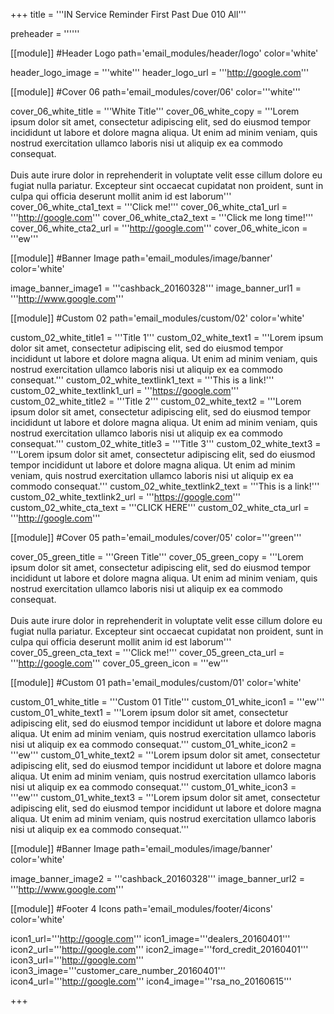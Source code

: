 +++
title = '''IN Service Reminder First Past Due 010 All'''

  preheader = ''''''

[[module]] #Header Logo
path='email_modules/header/logo'
color='white'

  header_logo_image = '''white'''
  header_logo_url = '''http://google.com'''

[[module]] #Cover 06
path='email_modules/cover/06'
color='''white'''

  cover_06_white_title = '''White Title'''
  cover_06_white_copy = '''Lorem ipsum dolor sit amet, consectetur adipiscing elit, sed do eiusmod tempor incididunt ut labore et dolore magna aliqua. Ut enim ad minim veniam, quis nostrud exercitation ullamco laboris nisi ut aliquip ex ea commodo consequat.<br><br>Duis aute irure dolor in reprehenderit in voluptate velit esse cillum dolore eu fugiat nulla pariatur. Excepteur sint occaecat cupidatat non proident, sunt in culpa qui officia deserunt mollit anim id est laborum'''
  cover_06_white_cta1_text = '''Click me!'''
  cover_06_white_cta1_url = '''http://google.com'''
  cover_06_white_cta2_text = '''Click me long time!'''
  cover_06_white_cta2_url = '''http://google.com'''
  cover_06_white_icon = '''ew'''

[[module]] #Banner Image
path='email_modules/image/banner'
color='white'

  image_banner_image1 = '''cashback_20160328'''
  image_banner_url1 = '''http://www.google.com'''

[[module]] #Custom 02
path='email_modules/custom/02'
color='white'

  custom_02_white_title1 = '''Title 1'''
  custom_02_white_text1 = '''Lorem ipsum dolor sit amet, consectetur adipiscing elit, sed do eiusmod tempor incididunt ut labore et dolore magna aliqua. Ut enim ad minim veniam, quis nostrud exercitation ullamco laboris nisi ut aliquip ex ea commodo consequat.'''
  custom_02_white_textlink1_text = '''This is a link!'''
  custom_02_white_textlink1_url = '''https://google.com'''
  custom_02_white_title2 = '''Title 2'''
  custom_02_white_text2 = '''Lorem ipsum dolor sit amet, consectetur adipiscing elit, sed do eiusmod tempor incididunt ut labore et dolore magna aliqua. Ut enim ad minim veniam, quis nostrud exercitation ullamco laboris nisi ut aliquip ex ea commodo consequat.'''
  custom_02_white_title3 = '''Title 3'''
  custom_02_white_text3 = '''Lorem ipsum dolor sit amet, consectetur adipiscing elit, sed do eiusmod tempor incididunt ut labore et dolore magna aliqua. Ut enim ad minim veniam, quis nostrud exercitation ullamco laboris nisi ut aliquip ex ea commodo consequat.'''
  custom_02_white_textlink2_text = '''This is a link!'''
  custom_02_white_textlink2_url = '''https://google.com'''
  custom_02_white_cta_text = '''CLICK HERE'''
  custom_02_white_cta_url = '''http://google.com'''

[[module]] #Cover 05
path='email_modules/cover/05'
color='''green'''

  cover_05_green_title = '''Green Title'''
  cover_05_green_copy = '''Lorem ipsum dolor sit amet, consectetur adipiscing elit, sed do eiusmod tempor incididunt ut labore et dolore magna aliqua. Ut enim ad minim veniam, quis nostrud exercitation ullamco laboris nisi ut aliquip ex ea commodo consequat.<br><br>Duis aute irure dolor in reprehenderit in voluptate velit esse cillum dolore eu fugiat nulla pariatur. Excepteur sint occaecat cupidatat non proident, sunt in culpa qui officia deserunt mollit anim id est laborum'''
  cover_05_green_cta_text = '''Click me!'''
  cover_05_green_cta_url = '''http://google.com'''
  cover_05_green_icon = '''ew'''

[[module]] #Custom 01
path='email_modules/custom/01'
color='white'

  custom_01_white_title = '''Custom 01 Title'''
  custom_01_white_icon1 = '''ew'''
  custom_01_white_text1 = '''Lorem ipsum dolor sit amet, consectetur adipiscing elit, sed do eiusmod tempor incididunt ut labore et dolore magna aliqua. Ut enim ad minim veniam, quis nostrud exercitation ullamco laboris nisi ut aliquip ex ea commodo consequat.'''
  custom_01_white_icon2 = '''ew'''
  custom_01_white_text2 = '''Lorem ipsum dolor sit amet, consectetur adipiscing elit, sed do eiusmod tempor incididunt ut labore et dolore magna aliqua. Ut enim ad minim veniam, quis nostrud exercitation ullamco laboris nisi ut aliquip ex ea commodo consequat.'''
  custom_01_white_icon3 = '''ew'''
  custom_01_white_text3 = '''Lorem ipsum dolor sit amet, consectetur adipiscing elit, sed do eiusmod tempor incididunt ut labore et dolore magna aliqua. Ut enim ad minim veniam, quis nostrud exercitation ullamco laboris nisi ut aliquip ex ea commodo consequat.'''

[[module]] #Banner Image
path='email_modules/image/banner'
color='white'

  image_banner_image2 = '''cashback_20160328'''
  image_banner_url2 = '''http://www.google.com'''

[[module]] #Footer 4 Icons
path='email_modules/footer/4icons'
color='white'

  icon1_url='''http://google.com'''
  icon1_image='''dealers_20160401'''
  icon2_url='''http://google.com'''
  icon2_image='''ford_credit_20160401'''
  icon3_url='''http://google.com'''
  icon3_image='''customer_care_number_20160401'''
  icon4_url='''http://google.com'''
  icon4_image='''rsa_no_20160615'''

+++